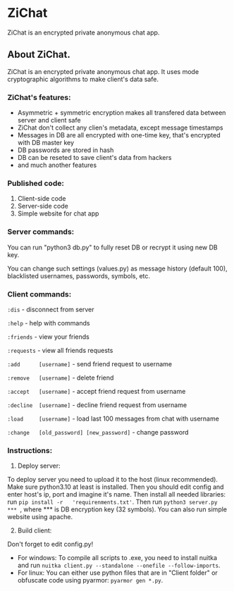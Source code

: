 # ZiChat
ZiChat is an encrypted private anonymous chat app.

## About ZiChat.

ZiChat is an encrypted private anonymous chat app. It uses mode cryptographic algorithms to make client's data safe.

### ZiChat's features:
- Asymmetric + symmetric encryption makes all transfered data between server and client safe
- ZiChat don't collect any clien's metadata, except message timestamps
- Messages in DB are all encrypted with one-time key, that's encrypted with DB master key
- DB passwords are stored in hash
- DB can be reseted to save client's data from hackers
- and much another features

### Published code:

1) Client-side code
2) Server-side code
3) Simple website for chat app

### Server commands:

You can run "python3 db.py" to fully reset DB or recrypt it using new DB key.

You can change such settings (values.py) as message history (default 100), blacklisted usernames, passwords, symbols, etc.

### Client commands:

```:dis```                                    - disconnect from server

```:help```                                   - help with commands
 
```:friends```                                - view your friends

```:requests```                               - view all friends requests

```:add      [username]```                    - send friend request to username

```:remove   [username]```                    - delete friend

```:accept   [username]```                    - accept friend request from username

```:decline  [username]```                    - decline friend request from username

```:load     [username]```                    - load last 100 messages from chat with username

```:change   [old_password] [new_password]``` - change password


### Instructions:
1) Deploy server:

  To deploy server you need to upload it to the host (linux recommended). Make sure python3.10 at least is installed. Then you should edit config and enter host's ip, port and imagine it's name. Then install all needed libraries: run ```pip install -r   'requirenments.txt'```. Then run ```python3 server.py *** ```, where *** is DB encryption key (32 symbols). You can also run simple website using apache.

2) Build client:
    
  Don't forget to edit config.py!
   - For windows:
     To compile all scripts to .exe, you need to install nuitka and run ```nuitka client.py --standalone --onefile --follow-imports```.
   - For linux:
       You can either use python files that are in "Client folder" or obfuscate code using pyarmor: ```pyarmor gen *.py```.

